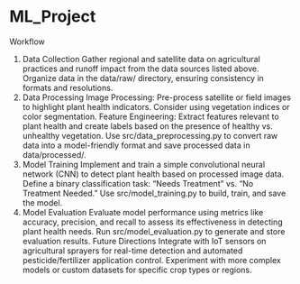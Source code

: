 # ML_Project

Workflow
1. Data Collection
Gather regional and satellite data on agricultural practices and runoff impact from the data sources listed above.
Organize data in the data/raw/ directory, ensuring consistency in formats and resolutions.
2. Data Processing
Image Processing: Pre-process satellite or field images to highlight plant health indicators. Consider using vegetation indices or color segmentation.
Feature Engineering: Extract features relevant to plant health and create labels based on the presence of healthy vs. unhealthy vegetation.
Use src/data_preprocessing.py to convert raw data into a model-friendly format and save processed data in data/processed/.
3. Model Training
Implement and train a simple convolutional neural network (CNN) to detect plant health based on processed image data.
Define a binary classification task: “Needs Treatment” vs. “No Treatment Needed.”
Use src/model_training.py to build, train, and save the model.
4. Model Evaluation
Evaluate model performance using metrics like accuracy, precision, and recall to assess its effectiveness in detecting plant health needs.
Run src/model_evaluation.py to generate and store evaluation results.
Future Directions
Integrate with IoT sensors on agricultural sprayers for real-time detection and automated pesticide/fertilizer application control.
Experiment with more complex models or custom datasets for specific crop types or regions.
